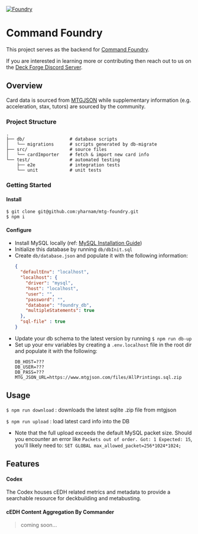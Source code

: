 <a href="foundry.gg"><img src="https://foundry.gg/wp-content/uploads/2019/07/logo150.png" title="Foundry" alt="Foundry"></a>

# Command Foundry
This project serves as the backend for [Command Foundry](https://foundry.gg).

If you are interested in learning more or contributing then reach out to us on the [Deck Forge Discord Server](https://discord.gg/fxv6e2d).


## Overview
Card data is sourced from [MTGJSON](mtgjson.com) while supplementary information (e.g. acceleration, stax, tutors) are sourced by the community.

### Project Structure
    .
    ├── db/                 # database scripts
    │   └── migrations      # scripts generated by db-migrate
    ├── src/                # source files
    │   └── cardImporter    # fetch & import new card info
    └── test/               # automated testing
        ├── e2e             # integration tests
        └── unit            # unit tests

### Getting Started
#### Install
```shell
$ git clone git@github.com:yharnam/mtg-foundry.git
$ npm i
```

#### Configure
* Install MySQL locally (ref: [MySQL Installation Guide](https://dev.mysql.com/doc/mysql-installation-excerpt/8.0/en/))
* Initialize this database by running `db/dbInit.sql`
* Create `db/database.json` and populate it with the following information:
    ```json
    {
      "defaultEnv": "localhost",
      "localhost": {
        "driver": "mysql",
        "host": "localhost",
        "user": "",
        "password": "",
        "database": "foundry_db",
        "multipleStatements": true
      },
      "sql-file" : true
    }
    ```
* Update your db schema to the latest version by running `$ npm run db-up`
* Set up your env variables by creating a `.env.localhost` file in the root dir and populate it with the following:
    ```
    DB_HOST=???
    DB_USER=???
    DB_PASS=???
    MTG_JSON_URL=https://www.mtgjson.com/files/AllPrintings.sql.zip
    ```


## Usage
`$ npm run download` : downloads the latest sqlite .zip file from mtgjson

`$ npm run upload` : load latest card info into the DB
* Note that the full upload exceeds the default MySQL packet size.  Should you encounter an error like `Packets out of order. Got: 1 Expected: 15`, you'll likely need to: `SET GLOBAL max_allowed_packet=256*1024*1024;`


## Features
#### Codex
The Codex houses cEDH related metrics and metadata to provide a searchable resource for deckbuilding and metabusting.

#### cEDH Content Aggregation By Commander
> coming soon...
